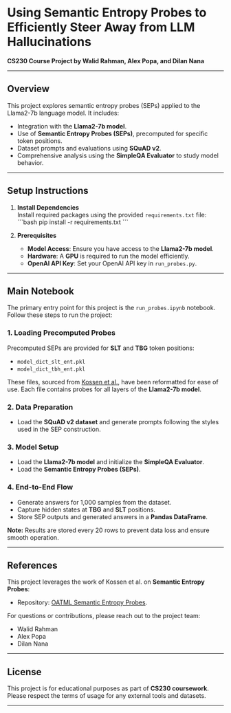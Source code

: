 # **Using Semantic Entropy Probes to Efficiently Steer Away from LLM Hallucinations**  
**CS230 Course Project by Walid Rahman, Alex Popa, and Dilan Nana**  

---

## **Overview**  
This project explores semantic entropy probes (SEPs) applied to the Llama2-7b language model. It includes:  
- Integration with the **Llama2-7b model**.  
- Use of **Semantic Entropy Probes (SEPs)**, precomputed for specific token positions.  
- Dataset prompts and evaluations using **SQuAD v2**.  
- Comprehensive analysis using the **SimpleQA Evaluator** to study model behavior.  

---

## **Setup Instructions**

1. **Install Dependencies**  
   Install required packages using the provided `requirements.txt` file:  
   \`\`\`bash
   pip install -r requirements.txt
   \`\`\`

2. **Prerequisites**  
   - **Model Access**: Ensure you have access to the **Llama2-7b model**.  
   - **Hardware**: A **GPU** is required to run the model efficiently.  
   - **OpenAI API Key**: Set your OpenAI API key in `run_probes.py`.  

---

## **Main Notebook**  
The primary entry point for this project is the `run_probes.ipynb` notebook. Follow these steps to run the project:  

### **1. Loading Precomputed Probes**  
Precomputed SEPs are provided for **SLT** and **TBG** token positions:  
- `model_dict_slt_ent.pkl`  
- `model_dict_tbh_ent.pkl`  

These files, sourced from [Kossen et al.](https://github.com/OATML/semantic-entropy-probes), have been reformatted for ease of use. Each file contains probes for all layers of the **Llama2-7b model**.

### **2. Data Preparation**  
- Load the **SQuAD v2 dataset** and generate prompts following the styles used in the SEP construction.  

### **3. Model Setup**  
- Load the **Llama2-7b model** and initialize the **SimpleQA Evaluator**.  
- Load the **Semantic Entropy Probes (SEPs)**.  

### **4. End-to-End Flow**  
- Generate answers for 1,000 samples from the dataset.  
- Capture hidden states at **TBG** and **SLT** positions.  
- Store SEP outputs and generated answers in a **Pandas DataFrame**.  

**Note:** Results are stored every 20 rows to prevent data loss and ensure smooth operation.

---

## **References**  
This project leverages the work of Kossen et al. on **Semantic Entropy Probes**:  
- Repository: [OATML Semantic Entropy Probes](https://github.com/OATML/semantic-entropy-probes).  

For questions or contributions, please reach out to the project team:  
- Walid Rahman  
- Alex Popa  
- Dilan Nana  

--- 

## **License**  
This project is for educational purposes as part of **CS230 coursework**. Please respect the terms of usage for any external tools and datasets.

---

